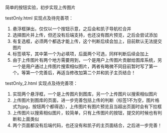 简单的按钮实验，初步实现上传图片

testOnly.html
实现点及待完善项：
1. 悬浮框弹出，仅仅以一个按钮示意，之后会和凯子导航栏合并
2. 选择图片并上传，但还没有后端支持，也还没有图片预览，之后会尝试添加
3. 有复选框，必须两个都选才能上传，这个判断后续会加上，目前默认无法提交图片
4. 标签填写，其中第一个为必填项，后面两个可选，同样判断后续会加上
5. 由于上传图片有两个地方需要用到，一个是用户上传图片贡献给图库系统，另一个是用户通过上传图片搜索相似图片，两者有略微不同目前暂时写了第一个。等第一个完善后，再适当修改加第二个并和凯子主页结合！

testOnly_2.html
实现点及待完善项：
1. 实现两个悬浮框，一个是上传图片到图库，另一个上传图片以搜索相似图片
2. 上传图片到图库的页面，进一步完善包括上传的判断（标签1不为空，图片格式为jpg，按钮两个都得选），上传图片有图片预览且当超出页面时会有下拉框
3. 上传图片以搜索相似图片，较简单，只有上传图片的按钮，提交的时候也有判断和上面类似
4. 两个页面都没有后端代码，也还没有和凯子的主页面结合，之后进一步完善！
